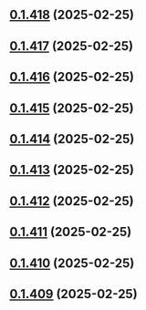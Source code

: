 ## [0.1.418](https://github.com/binary-braids/terraform-oracle/compare/v0.1.417...v0.1.418) (2025-02-25)



## [0.1.417](https://github.com/binary-braids/terraform-oracle/compare/v0.1.416...v0.1.417) (2025-02-25)



## [0.1.416](https://github.com/binary-braids/terraform-oracle/compare/v0.1.415...v0.1.416) (2025-02-25)



## [0.1.415](https://github.com/binary-braids/terraform-oracle/compare/v0.1.414...v0.1.415) (2025-02-25)



## [0.1.414](https://github.com/binary-braids/terraform-oracle/compare/v0.1.413...v0.1.414) (2025-02-25)



## [0.1.413](https://github.com/binary-braids/terraform-oracle/compare/v0.1.412...v0.1.413) (2025-02-25)



## [0.1.412](https://github.com/binary-braids/terraform-oracle/compare/v0.1.411...v0.1.412) (2025-02-25)



## [0.1.411](https://github.com/binary-braids/terraform-oracle/compare/v0.1.410...v0.1.411) (2025-02-25)



## [0.1.410](https://github.com/binary-braids/terraform-oracle/compare/v0.1.409...v0.1.410) (2025-02-25)



## [0.1.409](https://github.com/binary-braids/terraform-oracle/compare/v0.1.408...v0.1.409) (2025-02-25)




